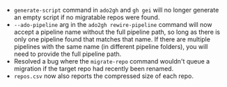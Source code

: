 - `generate-script` command in `ado2gh` and `gh gei` will no longer generate an empty script if no migratable repos were found.
- `--ado-pipeline` arg in the `ado2gh rewire-pipeline` command will now accept a pipeline name without the full pipeline path, so long as there is only one pipeline found that matches that name. If there are multiple pipelines with the same name (in different pipeline folders), you will need to provide the full pipeline path.
- Resolved a bug where the `migrate-repo` command wouldn't queue a migration if the target repo had recently been renamed.
- `repos.csv` now also reports the compressed size of each repo.
